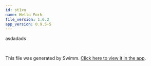```yaml
---
id: st1xu
name: Hello Fork
file_version: 1.0.2
app_version: 0.9.5-5
---
```


asdadads

<br/>

This file was generated by Swimm. [Click here to view it in the app](http://localhost:5000/repos/Z2l0aHViJTNBJTNBdnVlLWplc3QtYnVnLWZvcmtlZCUzQSUzQXRlc3Qtb3JnLXlvc3Np/docs/st1xu).